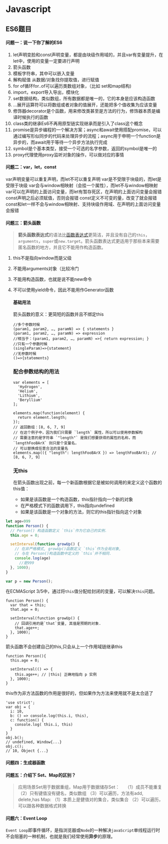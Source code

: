 # Javascript

## ES6题目

#### 问题一：说一下你了解的ES6

1. let声明变脸和const声明变量，都是由块级作用域的，并且var有变量提升，在let中，使用的变量一定要进行声明
2. 箭头函数
3. 模板字符串，其中可以嵌入变量
4. 解构赋值 从数据/对象找你提取值，进行赋值
5. for of循环for..of可以遍历类数组对象，（比如 set和map结构) 
6. import，export导入导出，模块化
7. set数据结构，类似数组，所有数据都是唯一的，它的本身是应该构造函数
8. ...展开运算符可以将数组或者对象的值展开，还能把多个值收集为应该变量
9. 修饰器decorator是个函数，用来修改类甚至是方法的行为，修饰器本质是编译时候执行的函数
10. class类的继承Es6不再用原型链实现继承而是引入了class这个概念
11. promise是异步编程的一个解决方案；async和await使用搭配promise，可以通过编写形似同步的代码来处理异步的流程；async用于申明一个function是异步的，而await用于等待一个异步方法执行完成
12. symbol是个基本类型，接受一个可选的名字参数，返回的symbol是唯一的
13. proxy代理使用proxy监听对象的操作，可以做对应的事情

#### 问题二：var，let，const

var声明变量可以重复声明，而let不可以重复声明
var是不受限于块级的，而let是受限于块级
var会与window相映射（会挂一个属性），而let不与window相映射
var可以在声明的上面访问变量，而let有暂存死区，在声明的上面访问变量会报错
const声明之后必须赋值，否则会报错
const定义不可变的量，改变了就会报错
const和let一样不会与window相映射、支持块级作用域、在声明的上面访问变量会报错

#### 问题三：箭头函数

> **箭头函数表达式**的语法比[函数表达式](https://developer.mozilla.org/zh-CN/docs/Web/JavaScript/Reference/Operators/function)更简洁，并且没有自己的`this`，`arguments`，`super`或`new.target`。箭头函数表达式更适用于那些本来需要匿名函数的地方，并且它不能用作构造函数。

1. this不是指向window而是父级

2. 不能用arguments对象（比较冷门

3. 不能用构造函数，也就是说不能new命令

4. 不可以使用yield命令，因此不能用作Generator函数

   #### 基础用法

   箭头函数的意义：更简短的函数并且不绑定this

   ```
   //多个参数时候
   (param1, param2, …, paramN) => { statements }
   (param1, param2, …, paramN) => expression
   //相当于：(param1, param2, …, paramN) =>{ return expression; }
   //只有一个参数时候
   (singleParam)=>{statement}
   //无参数时候
   ()=>{statements}
   ```

   ### 配合参数结构的用法

   ```
   var elements = [
     'Hydrogen',
     'Helium',
     'Lithium',
     'Beryllium'
   ];
   
   elements.map(function(element) {
     return element.length;
   });
   // 返回数组：[8, 6, 7, 9]
   // 在这个例子中，因为我们只需要 `length` 属性，所以可以使用参数解构
   // 需要注意的是字符串 `"length"` 是我们想要获得的属性的名称，而 `lengthFooBArX` 则只是个变量名，
   // 可以替换成任意合法的变量名
   elements.map(({ "length": lengthFooBArX }) => lengthFooBArX); // [8, 6, 7, 9]
   ```

   ### 无this

   在箭头函数出现之前，每一个新函数根据它是被如何调用的来定义这个函数的this值：

   - 如果是该函数是一个构造函数，this指针指向一个新的对象
   - 在严格模式下的函数调用下，this指向undefined
   - 如果是该函数是一个对象的方法，则它的this指针指向这个对象

```javascript
let age=999
function Person() {
  // Person() 构造函数定义 `this`作为它自己的实例.
  this.age = 0;

  setInterval(function growUp() {
    // 在非严格模式, growUp()函数定义 `this`作为全局对象,
    // 与在 Person()构造函数中定义的 `this`并不相同.
    console.log(age)
      //是999
  }, 1000);
}

var p = new Person();
```

在ECMAScript 3/5中，通过将`this`值分配给封闭的变量，可以解决`this`问题。

```
function Person() {
  var that = this;
  that.age = 0;

  setInterval(function growUp() {
    // 回调引用的是`that`变量, 其值是预期的对象.
    that.age++;
  }, 1000);
}
```

箭头函数不会创建自己的this,只会从上一个作用域链继承this

```
function Person(){
  this.age = 0;

  setInterval(() => {
    this.age++; // |this| 正确地指向 p 实例
  }, 1000);
}
```

this作为非方法函数的作用是很好的，但如果作为方法来使用就不是太合适了

```
'use strict';
var obj = {
  i: 10,
  b: () => console.log(this.i, this),
  c: function() {
    console.log( this.i, this)
  }
}
obj.b();
// undefined, Window{...}
obj.c();
// 10, Object {...}
```

#### 问题四：生成器函数



#### 问题五：介绍下 Set、Map的区别？

> 应用场景Set用于数据重组，Map用于数据储存Set：　
> （1）成员不能重复
> （2）只有键值没有键名，类似数组
> （3）可以遍历，方法有add, delete,has
> Map:
> （1）本质上是健值对的集合，类似集合
> （2）可以遍历，可以跟各种数据格式转换

#### 问题六：Event Loop

`Event Loop`即事件循环，是指浏览器或`Node`的一种解决`javaScript`单线程运行时不会阻塞的一种机制，也就是我们经常使用**异步**的原理。